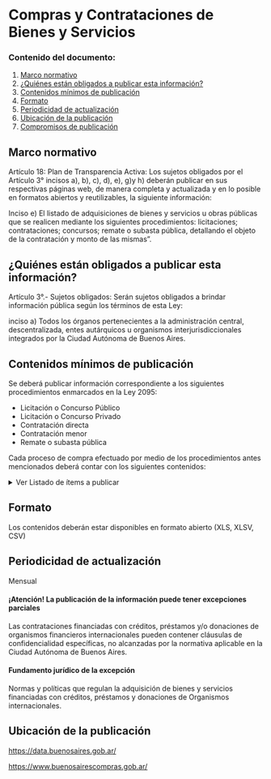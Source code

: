 <h1> Compras y Contrataciones de Bienes y Servicios</h2> 
<h3>  Contenido del documento: </h3> 
<ol>
 <li><a href="#marco">Marco normativo</a></li>
 <li><a href="#obligados">¿Quiénes están obligados a publicar esta información?</a></li>
 <li><a href="#contenidos">Contenidos mínimos de publicación</a></li>
 <li><a href="#formato">Formato</a></li>
 <li><a href="#perio">Periodicidad de actualización</a></li>
 <li><a href="#ubicacion">Ubicación de la publicación</a></li>
 <li><a href="#compromisos">Compromisos de publicación</a></li>
 
 
</ol>
 
<h2 id="marco">Marco normativo</h2>  
<p>
Artículo 18: Plan de Transparencia Activa: Los sujetos obligados por el Artículo 3° incisos a), b), c), d), e), g)y h) deberán publicar en sus respectivas páginas web, de manera completa y actualizada y en lo posible en formatos abiertos y reutilizables, la siguiente información:

Inciso e) El listado de adquisiciones de bienes y servicios u obras públicas que se realicen mediante los siguientes procedimientos: licitaciones; contrataciones; concursos; remate o subasta pública, detallando el objeto de la contratación y monto de las mismas”. 



</p>
<h2 id="obligados"> ¿Quiénes están obligados a publicar esta información?</h2> 
<p>
Artículo 3°.- Sujetos obligados: Serán sujetos obligados a brindar información pública según los términos de esta Ley:

inciso a) Todos los órganos pertenecientes a la administración central, descentralizada, entes autárquicos u organismos interjurisdiccionales integrados por la Ciudad Autónoma de Buenos Aires.



</p>


<h2 id="contenidos"> Contenidos mínimos de publicación </h2> 
<p>Se deberá publicar información correspondiente a los siguientes procedimientos enmarcados en la Ley 2095:
<ul>
  <li>Licitación o Concurso Público</li> 
<li>Licitación o Concurso Privado </li>        
<li>Contratación directa</li> 
<li>Contratación menor   </li>          
<li>Remate o subasta pública   </li>  
  </ul>
  Cada proceso de compra efectuado por medio de los procedimientos antes mencionados deberá contar con los siguientes contenidos:

</p>
<details><summary> Ver Listado de ítems a publicar </summary>
<p>
<ul>

|	Ítem	|
|		------------- |
|	Número de la contratación	|
|	Nombre de la contratación	|
|	Descripción del objeto de la contratación	|
|	Jurisdiccion de la Unidad Ejecutora	|
|	Jurisdicción de la Unidad Operativa de Adquisiciones	|
|	Tipo de proceso de compra	|
|	Tipo de modalidad	|
|	Estado del proceso de compra	|
|	Acto administrativo del llamado (cuando corresponda)	|
|	Pliegos de bases y condiciones generales y particulares	|
|	Acta de apertura de ofertas	|
|	Ofertas	|
|	Dictamen de evaluación y acta de preadjudicación	|
|	Comisión evaluadora	|
|	Acto administrativo de adjudicación	|
|	Contrato	|
|	Monto del contrato	|
|	Fecha de inicio de la contratación	|
|	Fecha de finalización de la contratación	|
|	Actos administrativos de las ampliaciones y prórrogas 	|
|	Actualizaciones de precios en los Convenios Marco y sus actos administrativos	|
|	Razón social del proveedor	|
|	CUIT del proveedor	|
|	Datos de contacto de la entidad contratante	|


</ul>
</p>
</details>

<h2 id="formato"> Formato </h2>
<p>
Los contenidos deberán estar disponibles en formato abierto (XLS, XLSV, CSV) 

</p>
<h2 id="perio"> Periodicidad de actualización</h2>
<p>Mensual</p>

<h4>¡Atención! La publicación de la información puede tener excepciones parciales
</h4>
 <p>Las contrataciones financiadas con créditos, préstamos y/o donaciones de organismos financieros internacionales pueden contener cláusulas de confidencialidad específicas, no alcanzadas por la normativa aplicable en la Ciudad Autónoma de Buenos Aires. </p>

<h4>Fundamento jurídico de la excepción</h4>

<p>Normas y políticas que regulan la adquisición de bienes y servicios financiadas con créditos, préstamos y donaciones de Organismos internacionales. 

</p>

<h2 id="ubicacion"> Ubicación de la publicación</h2>
<p>
<a href="https://data.buenosaires.gob.ar/">https://data.buenosaires.gob.ar/ </a>
 
<a href="https://www.buenosairescompras.gob.ar/">https://www.buenosairescompras.gob.ar/ </a>  
 </br>

</p>

<!-- | Compromiso | Fecha de cumplimiento |
| --- | --- |
| Listado | |
| Pliego | |
| Tipo de contratación | |
| Certificados de aptitud ambiental | |
| Incorporar AUSA, IVC | |
-->

